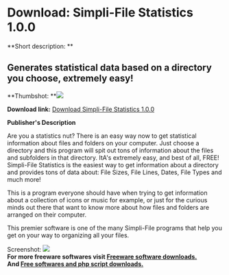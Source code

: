 # Download: Simpli-File Statistics 1.0.0

**Short description: **

## Generates statistical data based on a directory you choose, extremely easy!

  
**Thumbshot: **![](http://www.freewarefiles.com/screenshot/SF-Statistics_md.gif)   
  
**Download link:** [Download Simpli-File Statistics 1.0.0](http://freesoftwares.boysofts.com/Simpli-File-Statistics_program_9727.html)  
  

**Publisher's Description**  
  

Are you a statistics nut? There is an easy way now to get statistical
information about files and folders on your computer. Just choose a directory
and this program will spit out tons of information about the files and
subfolders in that directory. ItA's extremely easy, and best of all, FREE!
Simpli-File Statistics is the easiest way to get information about a directory
and provides tons of data about: File Sizes, File Lines, Dates, File Types and
much more!

This is a program everyone should have when trying to get information about a
collection of icons or music for example, or just for the curious minds out
there that want to know more about how files and folders are arranged on their
computer.

This premier software is one of the many Simpli-File programs that help you
get on your way to organizing all your files.

  
  
Screenshot: ![](http://www.freewarefiles.com/screenshot/SF-Statistics.gif)  
**For more freeware softwares visit [Freeware software downloads.](http://freesoftwares.boysofts.com/)**   
**And [Free softwares and php script downloads.](http://www.boysofts.com/)**

